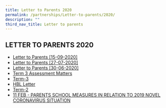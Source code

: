 ```yaml
---
title: Letter to Parents 2020
permalink: /partnerships/Letter-to-parents/2020/
description: ""
third_nav_title: Letter to parents
---
```

## LETTER TO PARENTS 2020

* [Letter to Parents [15-09-2020]](/files/Letter%20to%20Parents_Term%204_2020.pdf)
* [Letter to Parents [27-07-2020]](/files/Letter-to-Parents-27072020.pdf)
* [Letter to Parents [30-06-2020]](/files/Letter-to-Parents-30-06-2020.pdf)
* [Term 3 Assessment Matters](/files/Letter-To-Parents-Term-3-2020-Assessment-Matters.pdf)
* [Term-3](/files/Letter-to-Parents-Term-3-2020.pdf)
* [HBL Letter](/files/Parents-Letter-31-March-Revised.pdf)
* [Term-2](/files/Letter-to-Parents-Term-2-2020.pdf)
* [11 FEB - PARENTS SCHOOL MEASURES IN RELATION TO 2019 NOVEL CORONAVIRUS SITUATION](/files/SCHOOL-MEASURES-2019-NOVEL-CORONAVIRUS-SITUATION.pdf)